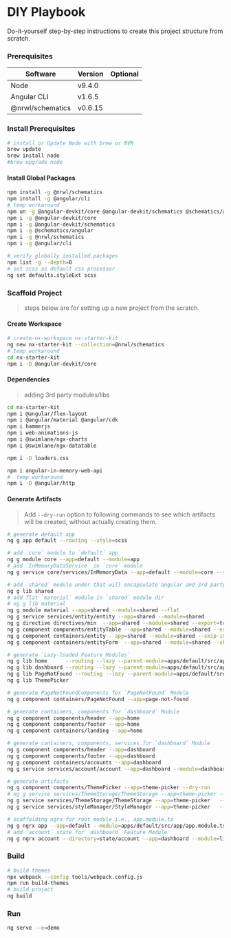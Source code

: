 DIY Playbook
============

Do-it-yourself step-by-step instructions to create this project structure from scratch.


### Prerequisites  
| Software                      | Version  | Optional |  
|-------------------------------|----------|----------| 
| Node                          | v9.4.0   |          | 
| Angular CLI                   | v1.6.5   |          | 
| @nrwl/schematics              | v0.6.15  |          | 


### Install Prerequisites
```bash
# install or Update Node with brew or NVM
brew update
brew install node
#brew upgrade node
```

#### Install Global Packages
```bash
npm install -g @nrwl/schematics
npm install -g @angular/cli
# temp workaround
npm un -g @angular-devkit/core @angular-devkit/schematics @schematics/angular @nrwl/schematics @angular/cli
npm i -g @angular-devkit/core
npm i -g @angular-devkit/schematics
npm i -g @schematics/angular
npm i -g @nrwl/schematics
npm i -g @angular/cli

# verify globally installed packages
npm list -g --depth=0
# set scss as default css processor
ng set defaults.styleExt scss
```

### Scaffold Project
> steps below are for setting up a new project from the scratch.

#### Create Workspace
```bash
# create-nx-workspace nx-starter-kit
ng new nx-starter-kit --collection=@nrwl/schematics
# temp workaround
cd nx-starter-kit
npm i -D @angular-devkit/core
```

#### Dependencies
> adding 3rd party modules/libs
```bash
cd nx-starter-kit
npm i @angular/flex-layout
npm i @angular/material @angular/cdk
npm i hammerjs
npm i web-animations-js
npm i @swimlane/ngx-charts
npm i @swimlane/ngx-datatable

npm i -D loaders.css

npm i angular-in-memory-web-api
#  temp workaround
npm i -D @angular/http
```

#### Generate Artifacts
> Add  `--dry-run` option to following commands to see which artifacts will be created, without actually creating them.
```bash
# generate default app
ng g app default --routing --style=scss

# add `core` module to `default` app
ng g module core --app=default --module=app
# add `InMemoryDataService` in `core` module
ng g service core/services/InMemoryData --app=default --module=core --spec=false

# add `shared` module under that will encapsulate angular and 3rd party modules, needed for all `Lazy-loaded Feature Modules`  
ng g lib shared
# add flat `material` module in `shared` module dir
# ng g lib material 
ng g module material --app=shared --module=shared --flat
ng g service services/entity/entity --app=shared --module=shared
ng g directive directives/min  --app=shared --module=shared --export=true
ng g component components/entityTable --app=shared --module=shared --export=true
ng g component containers/entity --app=shared --module=shared --skip-import
ng g component containers/entityForm  --app=shared --module=shared --skip-import

# generate `Lazy-loaded Feature Modules`
ng g lib home      --routing --lazy --parent-module=apps/default/src/app/app.module.ts
ng g lib dashboard --routing --lazy --parent-module=apps/default/src/app/app.module.ts
ng g lib PageNotFound --routing --lazy --parent-module=apps/default/src/app/app.module.ts
ng g lib ThemePicker 

# generate PageNotFoundComponents for `PageNotFound` Module
ng g component containers/PageNotFound --app=page-not-found

# generate containers, components for `dashboard` Module
ng g component components/header --app=home
ng g component components/footer --app=home
ng g component containers/landing --app=home

# generate containers, components, services for `dashboard` Module
ng g component components/header --app=dashboard 
ng g component components/footer --app=dashboard
ng g component containers/accounts --app=dashboard
ng g service services/account/account --app=dashboard --module=dashboard

# generate artifacts 
ng g component components/ThemePicker --app=theme-picker --dry-run
# ng g service services/ThemeStorage/ThemeStorage --app=theme-picker --module=theme-picker  --dry-run
ng g service services/ThemeStorage/ThemeStorage --app=theme-picker   --dry-run
ng g service services/styleManager/StyleManager --app=theme-picker   --dry-run

# scaffolding ngrx for root module i.e., app.module.ts
ng g ngrx app --app=default --module=apps/default/src/app/app.module.ts  --only-empty-root
# add `account` state for `dashboard` Feature Module
ng g ngrx account --directory=state/account --app=dashboard --module=libs/dashboard/src/dashboard.module.ts
```

### Build
```bash
# build themes
npx webpack --config tools/webpack.config.js
npm run build-themes
# build project 
ng build
```
### Run
```bash
ng serve --e=demo
```
